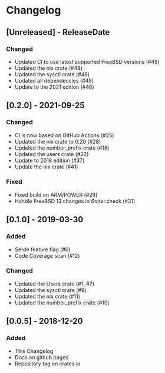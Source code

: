 # Changelog

## [Unreleased] - ReleaseDate
### Changed
- Updated CI to use latest supported FreeBSD versions (#48)
- Updated the nix crate (#48)
- Updated the sysctl crate (#48)
- Updated all dependencies (#48)
- Update to the 2021 edition (#48)


## [0.2.0] - 2021-09-25
### Changed
- CI is now based on GitHub Actions (#25)
- Updated the nix crate to 0.20 (#28)
- Updated the number_prefix crate (#18)
- Updated the users crate (#22)
- Update to 2018 edition (#37)
- Update the nix crate (#41)

### Fixed
- Fixed build on ARM/POWER (#29)
- Handle FreeBSD 13 changes in State::check (#31)

## [0.1.0] - 2019-03-30
### Added
- Serde feature flag (#6)
- Code Coverage scan (#12)
### Changed
- Updated the Users crate (#1, #7)
- Updated the sysctl crate (#9)
- Updated the nix crate (#11)
- Updated the number_prefix crate (#10)

## [0.0.5] - 2018-12-20
### Added
- This Changelog
- Docs on github pages
- Repository tag on crates.io
